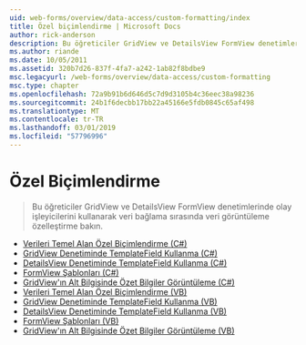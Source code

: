 ```yaml
---
uid: web-forms/overview/data-access/custom-formatting/index
title: Özel biçimlendirme | Microsoft Docs
author: rick-anderson
description: Bu öğreticiler GridView ve DetailsView FormView denetimlerinde olay işleyicilerini kullanarak veri bağlama sırasında veri görüntüleme özelleştirme bakın.
ms.author: riande
ms.date: 10/05/2011
ms.assetid: 320b7d26-837f-4fa7-a242-1ab82f8bdbe9
msc.legacyurl: /web-forms/overview/data-access/custom-formatting
msc.type: chapter
ms.openlocfilehash: 72a9b91b6d646d5c7d9d3105b4c36eec38a98236
ms.sourcegitcommit: 24b1f6decbb17bb22a45166e5fdb0845c65af498
ms.translationtype: MT
ms.contentlocale: tr-TR
ms.lasthandoff: 03/01/2019
ms.locfileid: "57796996"
---
```

<a name="custom-formatting"></a>Özel Biçimlendirme
====================
> Bu öğreticiler GridView ve DetailsView FormView denetimlerinde olay işleyicilerini kullanarak veri bağlama sırasında veri görüntüleme özelleştirme bakın.


- [Verileri Temel Alan Özel Biçimlendirme (C#)](custom-formatting-based-upon-data-cs.md)
- [GridView Denetiminde TemplateField Kullanma (C#)](using-templatefields-in-the-gridview-control-cs.md)
- [DetailsView Denetiminde TemplateField Kullanma (C#)](using-templatefields-in-the-detailsview-control-cs.md)
- [FormView Şablonları (C#)](using-the-formview-s-templates-cs.md)
- [GridView'ın Alt Bilgisinde Özet Bilgiler Görüntüleme (C#)](displaying-summary-information-in-the-gridview-s-footer-cs.md)
- [Verileri Temel Alan Özel Biçimlendirme (VB)](custom-formatting-based-upon-data-vb.md)
- [GridView Denetiminde TemplateField Kullanma (VB)](using-templatefields-in-the-gridview-control-vb.md)
- [DetailsView Denetiminde TemplateField Kullanma (VB)](using-templatefields-in-the-detailsview-control-vb.md)
- [FormView Şablonları (VB)](using-the-formview-s-templates-vb.md)
- [GridView'ın Alt Bilgisinde Özet Bilgiler Görüntüleme (VB)](displaying-summary-information-in-the-gridview-s-footer-vb.md)
